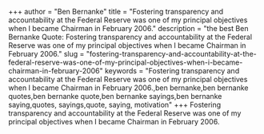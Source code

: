 +++
author = "Ben Bernanke"
title = "Fostering transparency and accountability at the Federal Reserve was one of my principal objectives when I became Chairman in February 2006."
description = "the best Ben Bernanke Quote: Fostering transparency and accountability at the Federal Reserve was one of my principal objectives when I became Chairman in February 2006."
slug = "fostering-transparency-and-accountability-at-the-federal-reserve-was-one-of-my-principal-objectives-when-i-became-chairman-in-february-2006"
keywords = "Fostering transparency and accountability at the Federal Reserve was one of my principal objectives when I became Chairman in February 2006.,ben bernanke,ben bernanke quotes,ben bernanke quote,ben bernanke sayings,ben bernanke saying,quotes, sayings,quote, saying, motivation"
+++
Fostering transparency and accountability at the Federal Reserve was one of my principal objectives when I became Chairman in February 2006.
